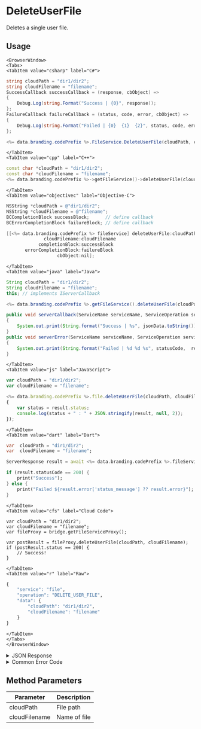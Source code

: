 # DeleteUserFile

Deletes a single user file.

<PartialServop service_name="file" operation_name="DELETE_USER_FILE" />

## Usage

```mdx-code-block
<BrowserWindow>
<Tabs>
<TabItem value="csharp" label="C#">
```

```csharp
string cloudPath = "dir1/dir2";
string cloudFilename = "filename";
SuccessCallback successCallback = (response, cbObject) =>
{
    Debug.Log(string.Format("Success | {0}", response));
};
FailureCallback failureCallback = (status, code, error, cbObject) =>
{
    Debug.Log(string.Format("Failed | {0}  {1}  {2}", status, code, error));
};

<%= data.branding.codePrefix %>.FileService.DeleteUserFile(cloudPath, cloudFilename, successCallback, failureCallback);
```

```mdx-code-block
</TabItem>
<TabItem value="cpp" label="C++">
```

```cpp
const char *cloudPath = "dir1/dir2";
const char *cloudFilename = "filename";
<%= data.branding.codePrefix %>->getFileService()->deleteUserFile(cloudPath, cloudFilename, this);
```

```mdx-code-block
</TabItem>
<TabItem value="objectivec" label="Objective-C">
```

```objectivec
NSString *cloudPath = @"dir1/dir2";
NSString *cloudFilename = @"filename";
BCCompletionBlock successBlock;      // define callback
BCErrorCompletionBlock failureBlock; // define callback

[[<%= data.branding.codePrefix %> fileService] deleteUserFile:cloudPath
              cloudFilename:cloudFilename
            completionBlock:successBlock
       errorCompletionBlock:failureBlock
                   cbObject:nil];
```

```mdx-code-block
</TabItem>
<TabItem value="java" label="Java">
```

```java
String cloudPath = "dir1/dir2";
String cloudFilename = "filename";
this; // implements IServerCallback

<%= data.branding.codePrefix %>.getFileService().deleteUserFile(cloudPath, cloudFilename, this);

public void serverCallback(ServiceName serviceName, ServiceOperation serviceOperation, JSONObject jsonData)
{
    System.out.print(String.format("Success | %s", jsonData.toString()));
}
public void serverError(ServiceName serviceName, ServiceOperation serviceOperation, int statusCode, int reasonCode, String jsonError)
{
    System.out.print(String.format("Failed | %d %d %s", statusCode,  reasonCode, jsonError.toString()));
}
```

```mdx-code-block
</TabItem>
<TabItem value="js" label="JavaScript">
```

```javascript
var cloudPath = "dir1/dir2";
var cloudFilename = "filename";

<%= data.branding.codePrefix %>.file.deleteUserFile(cloudPath, cloudFilename, result =>
{
	var status = result.status;
	console.log(status + " : " + JSON.stringify(result, null, 2));
});
```

```mdx-code-block
</TabItem>
<TabItem value="dart" label="Dart">
```

```dart
var  cloudPath = "dir1/dir2";
var  cloudFilename = "filename";

ServerResponse result = await <%= data.branding.codePrefix %>.fileService.deleteUserFile(cloudPath:cloudPath, cloudFilename:cloudFilename);

if (result.statusCode == 200) {
    print("Success");
} else {
    print("Failed ${result.error['status_message'] ?? result.error}");
}
```

```mdx-code-block
</TabItem>
<TabItem value="cfs" label="Cloud Code">
```

```cfscript
var cloudPath = "dir1/dir2";
var cloudFilename = "filename";
var fileProxy = bridge.getFileServiceProxy();

var postResult = fileProxy.deleteUserFile(cloudPath, cloudFilename);
if (postResult.status == 200) {
    // Success!
}
```

```mdx-code-block
</TabItem>
<TabItem value="r" label="Raw">
```

```r
{
	"service": "file",
	"operation": "DELETE_USER_FILE",
	"data": {
		"cloudPath": "dir1/dir2",
		"cloudFilename": "filename"
	}
}
```

```mdx-code-block
</TabItem>
</Tabs>
</BrowserWindow>
```

<details>
<summary>JSON Response</summary>

```json
{
    "status": 200,
    "data": {
        "fileDetails": {
            "updatedAt": 1452616408147,
            "fileSize": 100,
            "fileType": "User",
            "expiresAt": 1452702808146,
            "shareable": true,
            "uploadId": "cf9a075c-587e-4bd1-af0b-eab1a79b958f",
            "createdAt": 1452616408147,
            "profileId": "bf8a1433-62d2-448e-b396-f3dbffff44",
            "gameId": "99999",
            "path": "dir1/dir2",
            "filename": "filename",
            "replaceIfExists": true,
            "cloudPath": "bc/g/99999/u/bf8a1433-62d2-448e-b396-f3dbffff44/f/dir1/dir2/filename"
        }
    }
}
```
</details>

<details>
<summary>Common Error Code</summary>

### Status Codes
Code | Name | Description
---- | ---- | -----------
40431 | CLOUD_STORAGE_SERVICE_ERROR | Cloud storage service error
40432 | FILE_DOES_NOT_EXIST | File does not exist

</details>


## Method Parameters
Parameter | Description
--------- | -----------
cloudPath | File path
cloudFilename | Name of file
#
